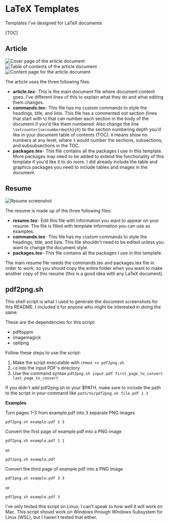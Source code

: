 # LaTeX Templates

Templates I've designed for LaTeX documents

[TOC]


## Article

![Cover page of the article document](article/article-1.png)
![Table of contents of the article document](article/article-2.png)
![Content page for the article document](article/article-3.png)

The article uses the three following files:

* **article.tex**- This is the main document file where document content goes.
  I've different lines of this to explain what they do and what editing them changes.
* **commands.tex**- This file has my custom commands to style the headings, title, and lists.
  This file has a commented out section (lines that start with `%`) that can number each section in the body of the document if you'd like them numbered.
  Also change the line `\setcounter{secnumberdepth}{0}` to the section numbering depth you'd like in your document  table of contents (TOC). `0` means show no numbers at any level, where `3` would number the sections, subsections, and subsubsections in the TOC.
* **packages.tex**- This file contains all the packages I use in this template.
  More packages may need to be added to extend the functionality of this template if you'd like it to do more.
  I did already include the table and graphics packages you need to include tables and images in the document.


## Resume

![Resume screenshot](resume/resume.png)

The resume is made up of the three following files:

* **resume.tex**- Edit this file with information you want to appear on your resume.
  The file is filled with template information you can use as examples.
* **commands.tex**- This file has my custom commands to style the headings, title, and lists.
  This file shouldn't need to be edited unless you want to change the document style.
* **packages.tex**- This file contains all the packages I use in this template.

The main resume file needs the commands.tex and packages.tex file in order to work, so you should copy the entire folder when you want to make another copy of this resume (this is a good idea with any LaTeX document).


## pdf2png.sh

This shell script is what I used to generate the document screenshots for this README.
I included it for anyone who might be interested in doing the same.

These are the dependencies for this script: 

* pdftoppm
* imagemagick
* optipng

Follow these steps to use the script:

1. Make the script executable with `chmod +x pdf2png.sh`
2. `cd` into the input PDF's directory
3. Use the command syntax `pdf2png.sh input.pdf first_page_to_convert last_page_to_convert`

If you didn't add pdf2png.sh to your $PATH, make sure to include the path to the script in your command like `path/to/pdf2png.sh file.pdf 1 3`

**Examples**

Turn pages 1-3 from example.pdf into 3 separate PNG images

`pdf2png.sh example.pdf 1 3`


Convert the first page of example.pdf into a PNG image

`pdf2png.sh example.pdf 1 1`

or

`pdf2png.sh example.pdf`


Convert the third page of example.pdf into a PNG image

`pdf2png.sh example.pdf 3 3`

or

`pdf2png.sh example.pdf 3`


I've only tested this script on Linux; I can't speak to how well it will work on Mac.
This script should work on Windows through Windows Subsystem for Linux (WSL), but I haven't tested that either.
